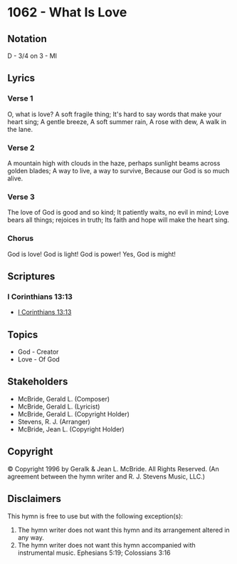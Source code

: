# 1062 - What Is Love

## Notation

D - 3/4 on 3 - MI

## Lyrics

### Verse 1

O, what is love? A soft fragile thing; It's hard to say words that make your heart sing; A gentle breeze, A soft summer rain, A rose with dew, A walk in the lane.

### Verse 2

A mountain high with clouds in the haze, perhaps sunlight beams across golden blades; A way to live, a way to survive, Because our God is so much alive.

### Verse 3

The love of God is good and so kind; It patiently waits, no evil in mind; Love bears all things; rejoices in truth; Its faith and hope will make the heart sing.

### Chorus

God is love! God is light! God is power! Yes, God is might!


## Scriptures

### I Corinthians 13:13

- [I Corinthians 13:13](https://www.biblegateway.com/passage/?search=I%20Corinthians%2013%3A13)


## Topics

- God - Creator
- Love - Of God

## Stakeholders

- McBride, Gerald L. (Composer)
- McBride, Gerald L. (Lyricist)
- McBride, Gerald L. (Copyright Holder)
- Stevens, R. J. (Arranger)
- McBride, Jean L. (Copyright Holder)

## Copyright

© Copyright 1996 by Geralk & Jean L. McBride. All Rights Reserved.
(An agreement between the hymn writer and R. J. Stevens Music, LLC.)

## Disclaimers

This hymn is free to use but with the following exception(s):
1. The hymn writer does not want this hymn and its arrangement altered in any way.
2. The hymn writer does not want this hymn accompanied with instrumental music.
Ephesians 5:19; Colossians 3:16

